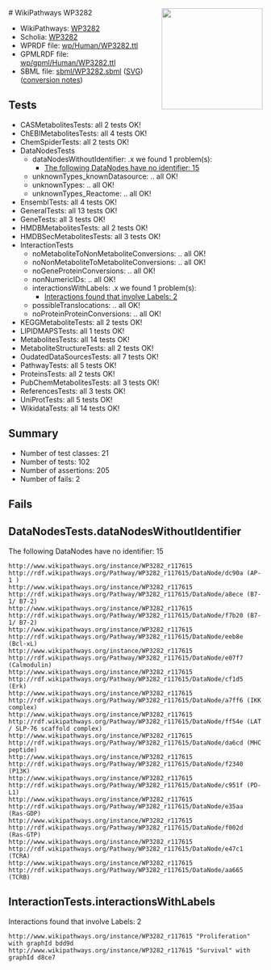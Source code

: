 <img style="float: right; width: 200px" src="../logo.png" />
# WikiPathways WP3282

* WikiPathways: [WP3282](https://identifiers.org/wikipathways:WP3282)
* Scholia: [WP3282](https://scholia.toolforge.org/wikipathways/WP3282)
* WPRDF file: [wp/Human/WP3282.ttl](../wp/Human/WP3282.ttl)
* GPMLRDF file: [wp/gpml/Human/WP3282.ttl](../wp/gpml/Human/WP3282.ttl)
* SBML file: [sbml/WP3282.sbml](../sbml/WP3282.sbml) ([SVG](../sbml/WP3282.svg)) ([conversion notes](../sbml/WP3282.txt))

## Tests
* CASMetabolitesTests: all 2 tests OK!
* ChEBIMetabolitesTests: all 4 tests OK!
* ChemSpiderTests: all 2 tests OK!
* DataNodesTests
    * dataNodesWithoutIdentifier: .x we found 1 problem(s):
        * [The following DataNodes have no identifier: 15](#8792c495)
    * unknownTypes_knownDatasource: .. all OK!
    * unknownTypes: .. all OK!
    * unknownTypes_Reactome: .. all OK!
* EnsemblTests: all 4 tests OK!
* GeneralTests: all 13 tests OK!
* GeneTests: all 3 tests OK!
* HMDBMetabolitesTests: all 2 tests OK!
* HMDBSecMetabolitesTests: all 3 tests OK!
* InteractionTests
    * noMetaboliteToNonMetaboliteConversions: .. all OK!
    * noNonMetaboliteToMetaboliteConversions: .. all OK!
    * noGeneProteinConversions: .. all OK!
    * nonNumericIDs: .. all OK!
    * interactionsWithLabels: .x we found 1 problem(s):
        * [Interactions found that involve Labels: 2](#630d2679)
    * possibleTranslocations: .. all OK!
    * noProteinProteinConversions: .. all OK!
* KEGGMetaboliteTests: all 2 tests OK!
* LIPIDMAPSTests: all 1 tests OK!
* MetabolitesTests: all 14 tests OK!
* MetaboliteStructureTests: all 2 tests OK!
* OudatedDataSourcesTests: all 7 tests OK!
* PathwayTests: all 5 tests OK!
* ProteinsTests: all 2 tests OK!
* PubChemMetabolitesTests: all 3 tests OK!
* ReferencesTests: all 3 tests OK!
* UniProtTests: all 5 tests OK!
* WikidataTests: all 14 tests OK!


## Summary

* Number of test classes: 21
* Number of tests: 102
* Number of assertions: 205
* Number of fails: 2

## Fails

<a name="8792c495" />

## DataNodesTests.dataNodesWithoutIdentifier

The following DataNodes have no identifier: 15
```
http://www.wikipathways.org/instance/WP3282_r117615 http://rdf.wikipathways.org/Pathway/WP3282_r117615/DataNode/dc90a (AP-1 )
http://www.wikipathways.org/instance/WP3282_r117615 http://rdf.wikipathways.org/Pathway/WP3282_r117615/DataNode/a8ece (B7-1/ B7-2)
http://www.wikipathways.org/instance/WP3282_r117615 http://rdf.wikipathways.org/Pathway/WP3282_r117615/DataNode/f7b20 (B7-1/ B7-2)
http://www.wikipathways.org/instance/WP3282_r117615 http://rdf.wikipathways.org/Pathway/WP3282_r117615/DataNode/eeb8e (Bcl-xL)
http://www.wikipathways.org/instance/WP3282_r117615 http://rdf.wikipathways.org/Pathway/WP3282_r117615/DataNode/e07f7 (Calmodulin)
http://www.wikipathways.org/instance/WP3282_r117615 http://rdf.wikipathways.org/Pathway/WP3282_r117615/DataNode/cf1d5 (Erk)
http://www.wikipathways.org/instance/WP3282_r117615 http://rdf.wikipathways.org/Pathway/WP3282_r117615/DataNode/a7ff6 (IKK complex)
http://www.wikipathways.org/instance/WP3282_r117615 http://rdf.wikipathways.org/Pathway/WP3282_r117615/DataNode/ff54e (LAT / SLP-76 scaffold complex)
http://www.wikipathways.org/instance/WP3282_r117615 http://rdf.wikipathways.org/Pathway/WP3282_r117615/DataNode/da6cd (MHC peptide)
http://www.wikipathways.org/instance/WP3282_r117615 http://rdf.wikipathways.org/Pathway/WP3282_r117615/DataNode/f2340 (P13K)
http://www.wikipathways.org/instance/WP3282_r117615 http://rdf.wikipathways.org/Pathway/WP3282_r117615/DataNode/c951f (PD-L1)
http://www.wikipathways.org/instance/WP3282_r117615 http://rdf.wikipathways.org/Pathway/WP3282_r117615/DataNode/e35aa (Ras-GDP)
http://www.wikipathways.org/instance/WP3282_r117615 http://rdf.wikipathways.org/Pathway/WP3282_r117615/DataNode/f002d (Ras-GTP)
http://www.wikipathways.org/instance/WP3282_r117615 http://rdf.wikipathways.org/Pathway/WP3282_r117615/DataNode/e47c1 (TCRA)
http://www.wikipathways.org/instance/WP3282_r117615 http://rdf.wikipathways.org/Pathway/WP3282_r117615/DataNode/aa665 (TCRB)
```

<a name="630d2679" />

## InteractionTests.interactionsWithLabels

Interactions found that involve Labels: 2
```
http://www.wikipathways.org/instance/WP3282_r117615 "Proliferation" with graphId bdd9d
http://www.wikipathways.org/instance/WP3282_r117615 "Survival" with graphId d8ce7
```

